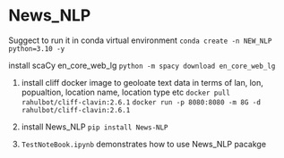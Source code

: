 # News_NLP

Suggect to run it in conda virtual environment 
`conda create -n NEW_NLP python=3.10 -y`

install scaCy en_core_web_lg
`python -m spacy download en_core_web_lg`

1. install cliff docker image to geoloate text data in terms of lan, lon, popualtion, location name, location type etc
   `docker pull rahulbot/cliff-clavin:2.6.1`
   `docker run -p 8080:8080 -m 8G -d rahulbot/cliff-clavin:2.6.1`
   
2. install News_NLP `pip install News-NLP`

3. `TestNoteBook.ipynb` demonstrates how to use News_NLP pacakge

